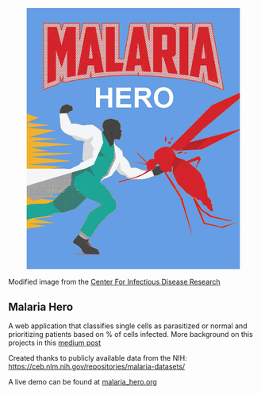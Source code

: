 <p align="center">
  <img src="https://github.com/caticoa3/malaria_hero/blob/master/images/malaria_hero.jpg?raw=true" alt="Malaria Hero"/ width="430">
</p>

Modified image from the [Center For Infectious Disease Research]('https://www.cidresearch.org/blog/human-vs-pathogen-the-art-of-battling-infectious-disease')

## Malaria Hero

A web application that classifies single cells as parasitized or normal and prioritizing patients based on % of cells infected.
More background on this projects in this [medium post]('https://blog.insightdatascience.com/https-blog-insightdatascience-com-malaria-hero-a47d3d5fc4bb.')

Created thanks to publicly available data from the NIH: 
https://ceb.nlm.nih.gov/repositories/malaria-datasets/

A live demo can be found at [malaria_hero.org]('malaria_hero.org')
